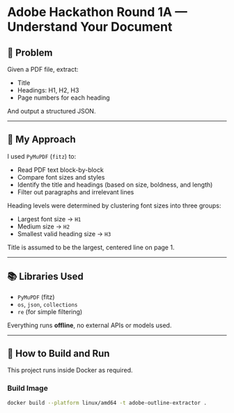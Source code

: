 # Adobe Hackathon Round 1A — Understand Your Document

## 🧠 Problem
Given a PDF file, extract:
- Title
- Headings: H1, H2, H3
- Page numbers for each heading

And output a structured JSON.

---

## 🧩 My Approach

I used `PyMuPDF` (`fitz`) to:
- Read PDF text block-by-block
- Compare font sizes and styles
- Identify the title and headings (based on size, boldness, and length)
- Filter out paragraphs and irrelevant lines

Heading levels were determined by clustering font sizes into three groups:
- Largest font size → `H1`
- Medium size → `H2`
- Smallest valid heading size → `H3`

Title is assumed to be the largest, centered line on page 1.

---

## 📚 Libraries Used

- `PyMuPDF` (fitz)
- `os`, `json`, `collections`
- `re` (for simple filtering)

Everything runs **offline**, no external APIs or models used.

---

## 🐳 How to Build and Run

This project runs inside Docker as required.

### Build Image
```bash
docker build --platform linux/amd64 -t adobe-outline-extractor .
